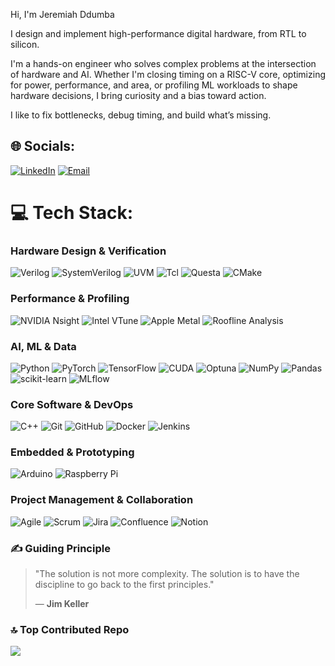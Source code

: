 Hi, I'm Jeremiah Ddumba

I design and implement high-performance digital hardware, from RTL to silicon.

I'm a hands-on engineer who solves complex problems at the intersection of hardware and AI. Whether I'm closing timing on a RISC-V core, optimizing for power, performance, and area, or profiling ML workloads to shape hardware decisions, I bring curiosity and a bias toward action.

I like to fix bottlenecks, debug timing, and build what’s missing.


## 🌐 Socials:
[![LinkedIn](https://img.shields.io/badge/LinkedIn-%230077B5.svg?style=for-the-badge&logo=linkedin&logoColor=white)](https://www.linkedin.com/in/jeremiah-ddumba/) [![Email](https://img.shields.io/badge/Email-D14836?style=for-the-badge&logo=gmail&logoColor=white)](mailto:jsd5521@psu.edu)

# 💻 Tech Stack:

### Hardware Design & Verification
![Verilog](https://img.shields.io/badge/Verilog-136D42?style=for-the-badge&logoColor=white) ![SystemVerilog](https://img.shields.io/badge/SystemVerilog-1E407C?style=for-the-badge&logoColor=white) ![UVM](https://img.shields.io/badge/UVM-8A2BE2?style=for-the-badge&logoColor=white) ![Tcl](https://img.shields.io/badge/Tcl-00529B?style=for-the-badge&logoColor=white) ![Questa](https://img.shields.io/badge/Questa-00599C?style=for-the-badge&logoColor=white) ![CMake](https://img.shields.io/badge/CMake-%23008FBA.svg?style=for-the-badge&logo=cmake&logoColor=white)

### Performance & Profiling
![NVIDIA Nsight](https://img.shields.io/badge/NVIDIA_Nsight-76B900?style=for-the-badge&logo=nvidia&logoColor=white) ![Intel VTune](https://img.shields.io/badge/Intel_VTune-0071C5?style=for-the-badge&logo=intel&logoColor=white) ![Apple Metal](https://img.shields.io/badge/Apple%20Metal-000000?style=for-the-badge&logoColor=white) ![Roofline Analysis](https://img.shields.io/badge/Roofline%20Analysis-555555?style=for-the-badge&logoColor=white)

### AI, ML & Data
![Python](https://img.shields.io/badge/python-3670A0?style=for-the-badge&logo=python&logoColor=ffdd54) ![PyTorch](https://img.shields.io/badge/PyTorch-%23EE4C2C.svg?style=for-the-badge&logo=PyTorch&logoColor=white) ![TensorFlow](https://img.shields.io/badge/TensorFlow-%23FF6F00.svg?style=for-the-badge&logo=TensorFlow&logoColor=white) ![CUDA](https://img.shields.io/badge/cuda-000000.svg?style=for-the-badge&logo=nVIDIA&logoColor=green) ![Optuna](https://img.shields.io/badge/Optuna-1A2B63?style=for-the-badge&logoColor=white) ![NumPy](https://img.shields.io/badge/numpy-%23013243.svg?style=for-the-badge&logo=numpy&logoColor=white) ![Pandas](https://img.shields.io/badge/pandas-%23150458.svg?style=for-the-badge&logo=pandas&logoColor=white) ![scikit-learn](https://img.shields.io/badge/scikit--learn-%23F7931E.svg?style=for-the-badge&logo=scikit-learn&logoColor=white) ![MLflow](https://img.shields.io/badge/mlflow-%23d9ead3.svg?style=for-the-badge&logo=mlflow&logoColor=blue)

### Core Software & DevOps
![C++](https://img.shields.io/badge/c++-%2300599C.svg?style=for-the-badge&logo=c%2B%2B&logoColor=white) ![Git](https://img.shields.io/badge/git-%23F05033.svg?style=for-the-badge&logo=git&logoColor=white) ![GitHub](https://img.shields.io/badge/github-%23121011.svg?style=for-the-badge&logo=github&logoColor=white) ![Docker](https://img.shields.io/badge/docker-%230db7ed.svg?style=for-the-badge&logo=docker&logoColor=white) ![Jenkins](https://img.shields.io/badge/jenkins-%232C5263.svg?style=for-the-badge&logo=jenkins&logoColor=white)

### Embedded & Prototyping
![Arduino](https://img.shields.io/badge/-Arduino-00979D?style=for-the-badge&logo=Arduino&logoColor=white) ![Raspberry Pi](https://img.shields.io/badge/-Raspberry_Pi-C51A4A?style=for-the-badge&logo=Raspberry-Pi)

### Project Management & Collaboration
![Agile](https://img.shields.io/badge/Agile-42526E?style=for-the-badge&logoColor=white) ![Scrum](https://img.shields.io/badge/Scrum-00AEEF?style=for-the-badge&logoColor=white) ![Jira](https://img.shields.io/badge/jira-%230A0FFF.svg?style=for-the-badge&logo=jira&logoColor=white) ![Confluence](https://img.shields.io/badge/Confluence-172B4D?style=for-the-badge&logo=confluence&logoColor=white) ![Notion](https://img.shields.io/badge/Notion-%23000000.svg?style=for-the-badge&logo=notion&logoColor=white)
### ✍️ Guiding Principle

> "The solution is not more complexity. The solution is to have the discipline to go back to the first principles."
>
> — **Jim Keller**

### 🔝 Top Contributed Repo
![](https://github-contributor-stats.vercel.app/api?username=jeremiah781&limit=5&theme=aura_dark&combine_all_yearly_contributions=true)

<!-- Proudly created with GPRM ( https://gprm.itsvg.in ) -->
